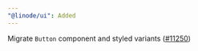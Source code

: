 ```yaml
---
"@linode/ui": Added
---
```


Migrate `Button` component and styled variants ([#11250](https://github.com/linode/manager/pull/11250))
